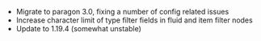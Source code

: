* Migrate to paragon 3.0, fixing a number of config related issues
* Increase character limit of type filter fields in fluid and item filter nodes
* Update to 1.19.4 (somewhat unstable)